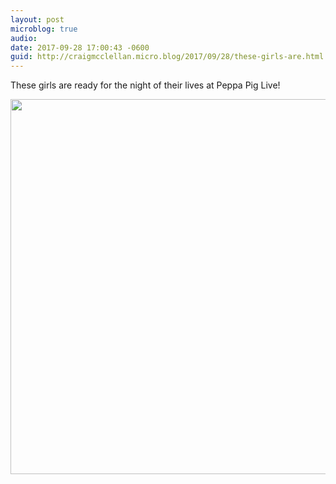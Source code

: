 ```yaml
---
layout: post
microblog: true
audio: 
date: 2017-09-28 17:00:43 -0600
guid: http://craigmcclellan.micro.blog/2017/09/28/these-girls-are.html
---
```

These girls are ready for the night of their lives at Peppa Pig Live!

<img src="http://craigmcclellan.com/uploads/2017/b028927732.jpg" width="599" height="600" />
